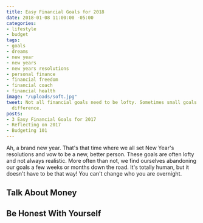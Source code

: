 ```yaml
---
title: Easy Financial Goals for 2018
date: 2018-01-08 11:00:00 -05:00
categories:
- lifestyle
- budget
tags:
- goals
- dreams
- new year
- new years
- new years resolutions
- personal finance
- financial freedom
- financial coach
- financial health
image: "/uploads/soft.jpg"
tweet: Not all financial goals need to be lofty. Sometimes small goals make the biggest
  difference.
posts:
- 3 Easy Financial Goals for 2017
- Reflecting on 2017
- Budgeting 101
---
```


Ah, a brand new year. That's that time where we all set New Year's resolutions and vow to be a new, better person. These goals are often lofty and not always realistic. More often than not, we find ourselves abandoning our goals a few weeks or months down the road. It's totally human, but it doesn't have to be that way! You can't change who you are overnight. 

## Talk About Money


## Be Honest With Yourself


## 